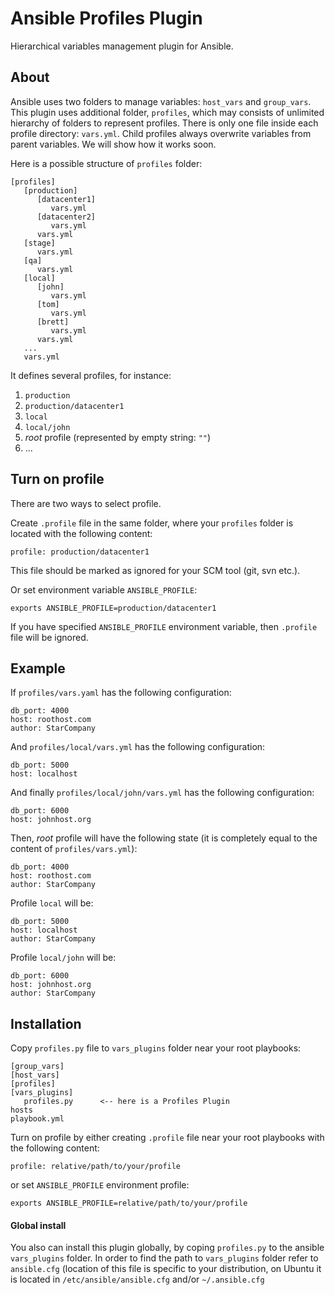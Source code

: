 # Ansible Profiles Plugin

Hierarchical variables management plugin for Ansible.

## About

Ansible uses two folders to manage variables: `host_vars` and `group_vars`. This plugin uses additional folder, `profiles`, which may consists of unlimited hierarchy of folders to represent profiles. There is only one file inside each profile directory: `vars.yml`. Child profiles always overwrite variables from parent variables. We will show how it works soon.

Here is a possible structure of `profiles` folder:

```
[profiles]
   [production]
      [datacenter1]
         vars.yml
      [datacenter2]
         vars.yml
      vars.yml
   [stage]
      vars.yml
   [qa]
      vars.yml
   [local]
      [john]
         vars.yml
      [tom]
         vars.yml
      [brett]
         vars.yml
      vars.yml
   ...
   vars.yml
```

It defines several profiles, for instance:

1. `production`
2. `production/datacenter1`
3. `local`
4. `local/john`
5. _root_ profile (represented by empty string: `""`)
6. ...

## Turn on profile

There are two ways to select profile. 

Create `.profile` file in the same folder, where your `profiles` folder is located with the 
following content:

```
profile: production/datacenter1
```

This file should be marked as ignored for your SCM tool (git, svn etc.).

Or set environment variable `ANSIBLE_PROFILE`:

```
exports ANSIBLE_PROFILE=production/datacenter1
```

If you have specified `ANSIBLE_PROFILE` environment variable, then `.profile` file will be ignored.


## Example

If `profiles/vars.yaml` has the following configuration:

```
db_port: 4000
host: roothost.com
author: StarCompany
```

And `profiles/local/vars.yml` has the following configuration:

```
db_port: 5000
host: localhost
```

And finally `profiles/local/john/vars.yml` has the following configuration:

```
db_port: 6000
host: johnhost.org
```

Then, _root_ profile will have the following state (it is completely equal 
to the content of `profiles/vars.yml`):

```
db_port: 4000
host: roothost.com
author: StarCompany
```

Profile `local` will be:

```
db_port: 5000
host: localhost
author: StarCompany
```

Profile `local/john` will be:

```
db_port: 6000
host: johnhost.org
author: StarCompany
```

## Installation

Copy `profiles.py` file to `vars_plugins` folder near your root playbooks:

```
[group_vars]
[host_vars]
[profiles]
[vars_plugins]
   profiles.py      <-- here is a Profiles Plugin
hosts
playbook.yml
```

Turn on profile by either creating `.profile` file near your root playbooks with 
the following content:

    profile: relative/path/to/your/profile
    
or set `ANSIBLE_PROFILE` environment profile:

    exports ANSIBLE_PROFILE=relative/path/to/your/profile
   
#### Global install 

You also can install this plugin globally, by coping `profiles.py` to the ansible `vars_plugins` folder. In order to find the path to `vars_plugins` folder refer to `ansible.cfg` (location of this file is specific to your distribution, on Ubuntu it is located in `/etc/ansible/ansible.cfg` and/or `~/.ansible.cfg`

